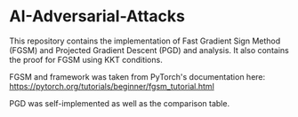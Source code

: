 # AI-Adversarial-Attacks

This repository contains the implementation of Fast Gradient Sign Method (FGSM) and Projected Gradient Descent (PGD) and analysis. It also contains the proof for FGSM using KKT conditions.

FGSM and framework was taken from PyTorch's documentation here: https://pytorch.org/tutorials/beginner/fgsm_tutorial.html

PGD was self-implemented as well as the comparison table.
